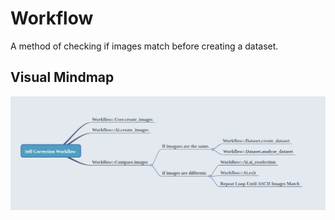 # Workflow
A method of checking if images match before creating a dataset.

## Visual Mindmap
![Workflow Schedule](https://github.com/LWFlouisa/Workflow/blob/main/workflow.png?raw=true)
